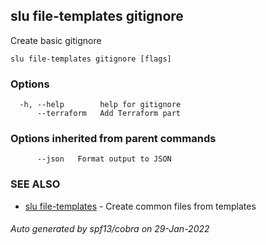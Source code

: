 ## slu file-templates gitignore

Create basic gitignore

```
slu file-templates gitignore [flags]
```

### Options

```
  -h, --help        help for gitignore
      --terraform   Add Terraform part
```

### Options inherited from parent commands

```
      --json   Format output to JSON
```

### SEE ALSO

* [slu file-templates](slu_file-templates.md)	 - Create common files from templates

###### Auto generated by spf13/cobra on 29-Jan-2022
